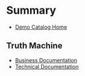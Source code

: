 # Summary

* [Demo Catalog Home](README.md)

## Truth Machine
* [Business Documentation](truth-machine/business-truth-machine.md)
* [Technical Documentation](truth-machine/technical-truth-machine.md)


